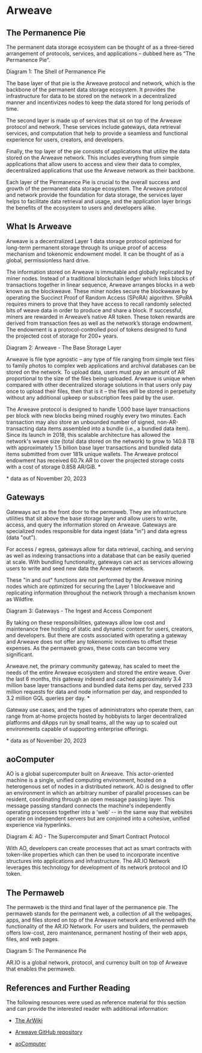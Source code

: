 ﻿---
permalink: "/arweave/"
---

# Arweave

## The Permanence Pie

The permanent data storage ecosystem can be thought of as a three-tiered arrangement of protocols, services, and applications – dubbed here as “The Permanence Pie”.

<img class="amazingdiagram" :src="$withBase('/images/permanence-pie-1.png')">

<div class="caption">Diagram 1: The Shell of Permanence Pie</div>

The base layer of that pie is the Arweave protocol and network, which is the backbone of the permanent data storage ecosystem. It provides the infrastructure for data to be stored on the network in a decentralized manner and incentivizes nodes to keep the data stored for long periods of time.

The second layer is made up of services that sit on top of the Arweave protocol and network. These services include gateways, data retrieval services, and computation that help to provide a seamless and functional experience for users, creators, and developers.

Finally, the top layer of the pie consists of applications that utilize the data stored on the Arweave network. This includes everything from simple applications that allow users to access and view their data to complex, decentralized applications that use the Arweave network as their backbone.

Each layer of the Permanence Pie is crucial to the overall success and growth of the permanent data storage ecosystem. The Arweave protocol and network provide the foundation for data storage, the services layer helps to facilitate data retrieval and usage, and the application layer brings the benefits of the ecosystem to users and developers alike.

## What Is Arweave

Arweave is a decentralized Layer 1 data storage protocol optimized for long-term permanent storage through its unique proof of access mechanism and tokenomic endowment model. It can be thought of as a global, permissionless hard drive.

The information stored on Arweave is immutable and globally replicated by miner nodes. Instead of a traditional blockchain ledger which links blocks of transactions together in linear sequence, Arweave arranges blocks in a web known as the blockweave. These miner nodes secure the blockweave by operating the Succinct Proof of Random Access (SPoRA) algorithm. SPoRA requires miners to prove that they have access to recall randomly selected bits of weave data in order to produce and share a block. If successful, miners are rewarded in Arweave’s native AR token. These token rewards are derived from transaction fees as well as the network’s storage endowment. The endowment is a protocol-controlled pool of tokens designed to fund the projected cost of storage for 200+ years.

<img class="amazingdiagram" :src="$withBase('/images/permanence-pie-2.png')">

<div class="caption">Diagram 2: Arweave - The Base Storage Layer</div>

Arweave is file type agnostic – any type of file ranging from simple text files to family photos to complex web applications and archival databases can be stored on the network. To upload data, users must pay an amount of AR proportional to the size of the files being uploaded. Arweave is unique when compared with other decentralized storage solutions in that users only pay once to upload their files, then that is it – the files will be stored in perpetuity without any additional upkeep or subscription fees paid by the user.

The Arweave protocol is designed to handle 1,000 base layer transactions per block with new blocks being mined roughly every two minutes. Each transaction may also store an unbounded number of signed, non-AR-transacting data items assembled into a bundle (i.e., a bundled data item). Since its launch in 2018, this scalable architecture has allowed the network's weave size (total data stored on the network) to grow to 140.8 TB with approximately 1.5 billion base layer transactions and bundled data items submitted from over 181k unique wallets. The Arweave protocol endowment has received 60.7k AR to cover the projected storage costs with a cost of storage 0.858 AR/GiB. \* 

\* data as of November 20, 2023 

## Gateways

Gateways act as the front door to the permaweb. They are infrastructure utilities that sit above the base storage layer and allow users to write, access, and query the information stored on Arweave. Gateways are specialized nodes responsible for data ingest (data "in") and data egress (data "out").

For access / egress, gateways allow for data retrieval, caching, and serving as well as indexing transactions into a database that can be easily queried at scale. With bundling functionality, gateways can act as services allowing users to write and seed new data the Arweave network.

These "in and out" functions are not performed by the Arweave mining nodes which are optimized for securing the Layer 1 blockweave and replicating information throughout the network through a mechanism known as Wildfire.

<img class="amazingdiagram" :src="$withBase('/images/permanence-pie-3.png')">

<div class="caption">Diagram 3: Gateways - The Ingest and Access Component</div>

By taking on these responsibilities, gateways allow low cost and maintenance free hosting of static and dynamic content for users, creators, and developers. But there are costs associated with operating a gateway and Arweave does not offer any tokenomic incentives to offset these expenses. As the permaweb grows, these costs can become very significant.

Arweave.net, the primary community gateway, has scaled to meet the needs of the entire Arweave ecosystem and stored the entire weave. Over the last 6 months, this gateway indexed and cached approximately 3.4 million base layer transactions and bundled data items per day, served 233 million requests for data and node information per day, and responded to 3.2 million GQL queries per day. \* 

Gateway use cases, and the types of administrators who operate them, can range from at-home projects hosted by hobbyists to larger decentralized platforms and dApps run by small teams, all the way up to scaled out environments capable of supporting enterprise offerings.  

\* data as of November 20, 2023 

## aoComputer

AO is a global supercomputer built on Arweave. This actor-oriented machine is a single, unified computing environment, hosted on a heterogenous set of nodes in a distributed network. AO is designed to offer an environment in which an arbitrary number of parallel processes can be resident, coordinating through an open message passing layer. This message passing standard connects the machine's independently operating processes together into a 'web' -- in the same way that websites operate on independent servers but are conjoined into a cohesive, unified experience via hyperlinks.

<img class="amazingdiagram" :src="$withBase('/images/aoPie/permanence-pie-4b.png')">

<div class="caption">Diagram 4: AO - The Supercomputer and Smart Contract Protocol</div>

With AO, developers can create processes that act as smart contracts with token-like properties which can then be  used to incorporate incentive structures into applications and infrastructure. The AR.IO Network leverages this technology for development of its network protocol and IO token.

## The Permaweb

The permaweb is the third and final layer of the permanence pie. The permaweb stands for the permanent web, a collection of all the webpages, apps, and files stored on top of the Arweave network and enlivened with the functionality of the AR.IO Network. For users and builders, the permaweb offers low-cost, zero maintenance, permanent hosting of their web apps, files, and web pages.

<img class="amazingdiagram" :src="$withBase('/images/aoPie/permanence-pie-5b.png')">

<div class="caption">Diagram 5: The Permanence Pie</div>

AR.IO is a global network, protocol, and currency built on top of Arweave that enables the permaweb.

## References and Further Reading

The following resources were used as reference material for this section and can provide the interested reader with additional information:

- [The ArWiki](https://arwiki.wiki/)

- [Arweave GitHub repository](https://github.com/ArweaveTeam)

- [aoComputer](https://cookbook_ao.g8way.io/concepts/index.html)
